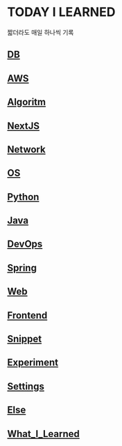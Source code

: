 # TODAY I LEARNED

짧더라도 매일 하나씩 기록

## [DB](/subjects/DB.md)

## [AWS](/subjects/AWS.md)

## [Algoritm](/subjects/Algorithm.md)

## [NextJS](/subjects/NextJS.md)

## [Network](/subjects/Network.md)

## [OS](/subjects/OS.md)

## [Python](/subjects/Python.md)

## [Java](/subjects/Java.md)

## [DevOps](/subjects/Devops.md)

## [Spring](/subjects/Spring.md)

## [Web](/subjects/Web.md)

## [Frontend](/subjects/Frontend.md)

## [Snippet](/subjects/Snippet.md)

## [Experiment](/subjects/Experiment.md)

## [Settings](/subjects/Settings.md)

## [Else](/subjects/Else.md)

## [What_I_Learned](/subjects/What_I_Learned.md)

